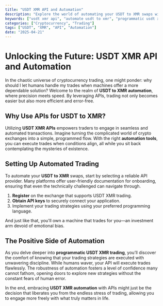 ```yaml
---
title: "USDT XMR API and Automation"
description: "Explore the world of automating your USDT to XMR swaps with reliable APIs."
keywords: ["usdt xmr api", "automate usdt to xmr", "programmatic usdt xmr trading"]
categories: ["Cryptocurrency", "Trading"]
tags: ["USDT", "XMR", "API", "Automation"]
date: "2025-04-21"
---
```


# Unlocking the Future: USDT XMR API and Automation

In the chaotic universe of cryptocurrency trading, one might ponder: why should I let humans handle my trades when machines offer a more dependable solution? Welcome to the realm of **USDT to XMR automation**, where precision meets speed. By leveraging APIs, trading not only becomes easier but also more efficient and error-free.

## Why Use APIs for USDT to XMR?

Utilizing **USDT XMR APIs** empowers traders to engage in seamless and automated transactions. Imagine turning the complicated world of crypto exchanges into a simple, programmed flow. With the right **automation tools**, you can execute trades when conditions align, all while you sit back contemplating the mysteries of existence.

## Setting Up Automated Trading

To automate your **USDT to XMR** swaps, start by selecting a reliable API provider. Many platforms offer user-friendly documentation for onboarding, ensuring that even the technically challenged can navigate through.

1. **Register** on the exchange that supports USDT XMR trading.
2. **Obtain API keys** to securely connect your application.
3. Implement your trading strategies using your preferred programming language.

And just like that, you'll own a machine that trades for you—an investment arm devoid of emotional bias.

## The Positive Side of Automation

As you delve deeper into **programmatic USDT XMR trading**, you’ll discover the comfort of knowing that your trading strategies are executed with unwavering discipline. While humans waver, your API will execute trades flawlessly. The robustness of automation fosters a level of confidence many cannot fathom, opening doors to explore new strategies without the constant fears of human error. 

In the end, embracing **USDT XMR automation** with APIs might just be the decision that liberates you from the endless stress of trading, allowing you to engage more freely with what truly matters in life.